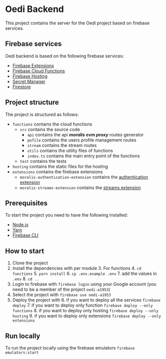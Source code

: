 # Oedi Backend
This project contains the server for the Oedi project based on firebase services.

## Firebase services
Oedi backend is based on the following firebase services:
- [Firebase Extensions](https://firebase.google.com/docs/extensions)
- [Firebase Cloud Functions](https://firebase.google.com/docs/functions)
- [Firebase Hosting](https://firebase.google.com/docs/hosting)
- [Secret Manager](https://cloud.google.com/secret-manager/)
- [Firestore](https://firebase.google.com/docs/firestore)

## Project structure
The project is structured as follows:
- `functions` contains the cloud functions
  - `src` contains the source code
    - `api` contains the api _**moralis evm proxy**_ routes generator
    - `pofile` contains the users profile management routes
    - `stream` contains the stream routes
    - `utils` contains the utility files of functions
    - `index.ts` contains the main entry point of the functions
  - `test` contains the tests
- `hosting` contains the static files for the hosting
- `extensions` contains the firebase extensions
  - `moralis-authentication-extension` contains the [authentication extension](https://moralisweb3.github.io/Moralis-JS-SDK/demos/firebase-auth-ext/)
  - `moralis-streams-extension` contains the [streams extension](https://moralisweb3.github.io/Moralis-JS-SDK/demos/firebase-streams-ext)

## Prerequisites
To start the project you need to have the following installed:
- [Node.js](https://nodejs.org/en/)
- [Yarn](https://yarnpkg.com/)
- [Firebase CLI](https://firebase.google.com/docs/cli)

## How to start
1. Clone the project
2. Install the dependencies with per module
   3. For functions
      4. `cd functions`
      5. `yarn install`
      6. `cp .env.example .env`
      7. add the values in `.env`
      8. `cd ..`
3. Login to firebase with `firebase login` using your Google account (you need to be a member of the project `oedi-a1953`)
4. Select the project with `firebase use oedi-a1953`
5. Deploy the project with 
   6. if you want to deploy all the services `firebase deploy`
   7. if you want to deploy only function `firebase deploy --only functions`
   8. if you want to deploy only hosting `firebase deploy --only hosting`
   9. if you want to deploy only extensions `firebase deploy --only extensions`

## Run locally
To run the project locally using the firebase emulators `firebase emulators:start`
